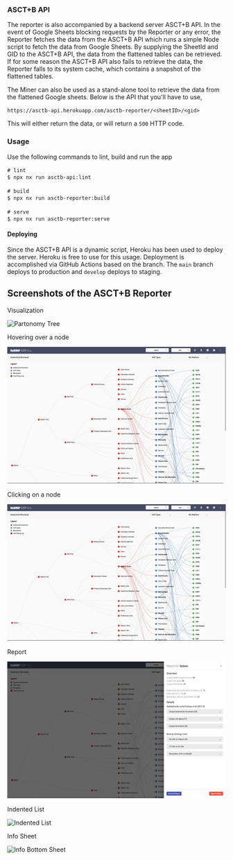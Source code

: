 ### ASCT+B API

The reporter is also accompanied by a backend server ASCT+B API. In the event of Google Sheets blocking requests by the Reporter or any error, the Reporter fetches the data from the ASCT+B API which runs a simple Node script to fetch the data from Google Sheets. By supplying the SheetId and GID to the ASCT+B API, the data from the flattened tables can be retrieved. If for some reason the ASCT+B API also fails to retrieve the data, the Reporter falls to its system cache, which contains a snapshot of the flattened tables.

The Miner can also be used as a stand-alone tool to retrieve the data from the flattened Google sheets. Below is the API that you'll have to use,

```
https://asctb-api.herokuapp.com/asctb-reporter/<sheetID>/<gid>
```

This will either return the data, or will return a `500` HTTP code.

### Usage

Use the following commands to lint, build and run the app

```shell
# lint
$ npx nx run asctb-api:lint

# build
$ npx nx run asctb-reporter:build

# serve
$ npx nx run asctb-reporter:serve
```

#### Deploying

Since the ASCT+B API is a dynamic script, Heroku has been used to deploy the server. Heroku is free to use for this usage. Deployment is accomplished via GitHub Actions based on the branch. The `main` branch deploys to production and `develop` deploys to staging.

## Screenshots of the ASCT+B Reporter

Visualization

![Partonomy Tree](./src/assets/snippets/vis.png)

Hovering over a node

![Node Hover](./src/assets/snippets/hover.png)

Clicking on a node

![Node Click](./src/assets/snippets/hover.png)

Report

![Report](./src/assets/snippets/report.png)

Indented List

![Indented List](./src/assets/snippets/il.png)

Info Sheet

![Info Bottom Sheet](./src/assets/snippets/bottom.png)
